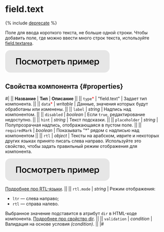 # field.text

{% include [deprecate](../../_includes/deprecate.md) %}

Поле для ввода короткого текста, не больше одной строки. Чтобы добавить поле, где можно ввести много строк текста, используйте [field.textarea](field.textarea.md).

[![](../_images/buttons/view-example.svg)](https://clck.ru/T7Ykn)

## Свойства компонента {#properties}

#|
|| **Название** | **Тип** | **Описание** ||
|| `type`<span style="color: red">\*</span> | "field.text" | Задает тип компонента. ||
|| `data`<span style="color: red">\*</span> | _writable_ | Данные, значения которых будут обработаны или изменены. ||
|| `label` | _string_ | Надпись над компонентом. ||
|| `disabled` | _boolean_ | Если `true`, редактирование недоступно. ||
|| `hint` | _string_ | Текст подсказки. ||
|| `placeholder` | _string_ | Полупрозрачная надпись, отображающаяся в пустом поле. ||
|| `requiredMark` | _boolean_ | Показывать "\*" рядом с надписью над компонентом ||
|| `rtl` | _object_ | Тексты на арабском, иврите и некоторых других языках принято писать слева направо. Используйте это свойство, чтобы задать правильный режим отображения для компонента.

[![](../_images/buttons/view-example.svg)](https://clck.ru/amHBJ)

[Подробнее про RTL-языки](https://www.w3.org/International/questions/qa-scripts).
||
|| `rtl.mode` | _string_ | Режим отображения:

- `ltr` — слева направо;
- `rtl` — справа налево.

Выбранное значение подставится в атрибут `dir` в HTML-коде компонента. [Подробнее про свойство dir](https://www.w3.org/International/questions/qa-html-dir). ||
|| `validation` | _condition_ | Валидация на основе условия _(condition)_. ||
|#
